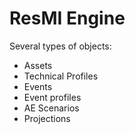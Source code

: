 # ResMI Engine

Several types of objects:

- Assets
- Technical Profiles
- Events
- Event profiles
- AE Scenarios
- Projections

